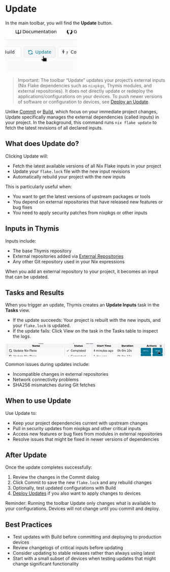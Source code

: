 # Update

In the main toolbar, you will find the **Update** button.

![Update Button](./update-button.png)

> Important: The toolbar “Update” updates your project’s external inputs (Nix Flake dependencies such as `nixpkgs`, Thymis modules, and external repositories).
> It does not directly update or redeploy the applications/configurations on your devices.
> To push newer versions of software or configuration to devices, see [Deploy an Update](../../device-lifecycle/update.md).

Unlike [Commit](commit.md) or [Build](build.md), which focus on your immediate project changes, Update specifically manages the external dependencies (called inputs) in your project.
In the background, this command runs `nix flake update` to fetch the latest revisions of all declared inputs.

## What does Update do?

Clicking Update will:

- Fetch the latest available versions of all Nix Flake inputs in your project
- Update your `flake.lock` file with the new input revisions
- Automatically rebuild your project with the new inputs

This is particularly useful when:

- You want to get the latest versions of upstream packages or tools
- You depend on external repositories that have released new features or bug fixes
- You need to apply security patches from nixpkgs or other inputs

## Inputs in Thymis

Inputs include:

- The base Thymis repository
- External repositories added via [External Repositories](../../external-projects/external-repositories.md)
- Any other Git repository used in your Nix expressions

When you add an external repository to your project, it becomes an input that can be updated.

## Tasks and Results

When you trigger an update, Thymis creates an **Update Inputs** task in the **Tasks** view.

- If the update succeeds: Your project is rebuilt with the new inputs, and your `flake.lock` is updated.
- If the update fails: Click View on the task in the Tasks table to inspect the logs.

![Update Task](./update-task.png)

Common issues during updates include:

- Incompatible changes in external repositories
- Network connectivity problems
- SHA256 mismatches during Git fetches

## When to use Update

Use Update to:

- Keep your project dependencies current with upstream changes
- Pull in security updates from nixpkgs and other critical inputs
- Access new features or bug fixes from modules in external repositories
- Resolve issues that might be fixed in newer versions of dependencies

## After Update

Once the update completes successfully:

1. Review the changes in the Commit dialog
2. Click Commit to save the new `flake.lock` and any rebuild changes
3. Optionally, test updated configurations with Build
4. [Deploy Updates](../../device-lifecycle/update.md) if you also want to apply changes to devices

Reminder: Running the toolbar Update only changes what is available to your configurations. Devices will not change until you commit and deploy.

## Best Practices

- Test updates with Build before committing and deploying to production devices
- Review changelogs of critical inputs before updating
- Consider updating to stable releases rather than always using latest
- Start with a small subset of devices when testing updates that might change significant functionality
